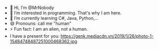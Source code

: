 - 👋 Hi, I’m @MrNobody
- 👀 I’m interested in programming. That's why I am here.
- 🌱 I’m currently learning C#, Java, Python,...
- 😄 Pronouns: call me "human"
- ⚡ Fun fact: I am an alien, not a human.
- I have a present for you:
https://genk.mediacdn.vn/2019/1/26/photo-1-15484748487251000468362.jpg
